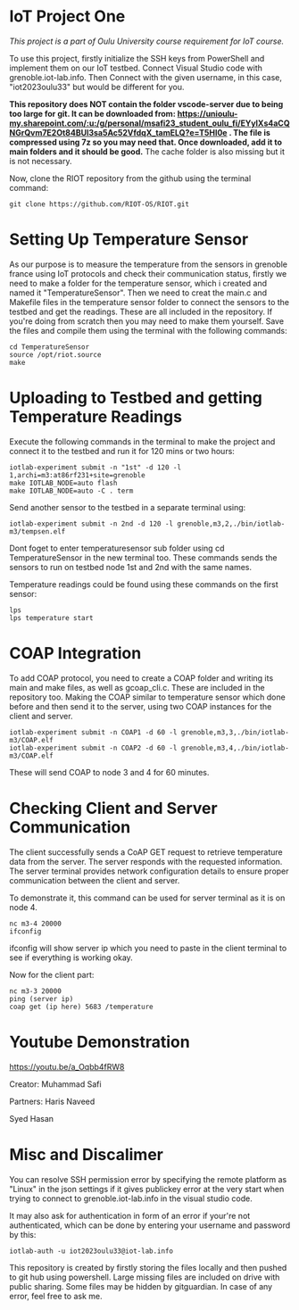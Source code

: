 # IoT Project One

<em>This project is a part of Oulu University course requirement for IoT course.</em>

To use this project, firstly initialize the SSH keys from PowerShell and implement them on our IoT testbed.
Connect Visual Studio code with grenoble.iot-lab.info.
Then Connect with the given username, in this case, "iot2023oulu33" but would be different for you.

**This repository does NOT contain the folder vscode-server due to being too large for git. It can be downloaded from: https://unioulu-my.sharepoint.com/:u:/g/personal/msafi23_student_oulu_fi/EYyIXs4aCQNGrQvm7E2Ot84BUl3sa5Ac52VfdqX_tamELQ?e=T5HI0e . The file is compressed using 7z so you may need that. Once downloaded, add it to main folders and it should be good.**
The cache folder is also missing but it is not necessary.

Now, clone the RIOT repository from the github using the terminal command:

```
git clone https://github.com/RIOT-OS/RIOT.git
```
# Setting Up Temperature Sensor
As our purpose is to measure the temperature from the sensors in grenoble france using IoT protocols and check their communication status, firstly we need to make a folder for the temperature sensor, which i created and named it "TemperatureSensor".
Then we need to creat the main.c and Makefile files in the temperature sensor folder to connect the sensors to the testbed and get the readings. These are all included in the repository. If you're doing from scratch then you may need to make them yourself.
Save the files and compile them using the terminal with the following commands:

```
cd TemperatureSensor
source /opt/riot.source
make
```

# Uploading to Testbed and getting Temperature Readings
Execute the following commands in the terminal to make the project and connect it to the testbed and run it for 120 mins or two hours:


```
iotlab-experiment submit -n "1st" -d 120 -l 1,archi=m3:at86rf231+site=grenoble
make IOTLAB_NODE=auto flash
make IOTLAB_NODE=auto -C . term
```
Send another sensor to the testbed in a separate terminal using:

```
iotlab-experiment submit -n 2nd -d 120 -l grenoble,m3,2,./bin/iotlab-m3/tempsen.elf
```
Dont foget to enter temperaturesensor sub folder using cd TemperatureSensor in the new terminal too.
These commands sends the sensors to run on testbed node 1st and 2nd with the same names.

Temperature readings could be found using these commands on the first sensor: 

```
lps
lps temperature start
```

# COAP Integration
To add COAP protocol, you need to create a COAP folder and writing its main and make files, as well as gcoap_cli.c. These are included in the repository too. 
Making the COAP similar to temperature sensor which done before and then send it to the server, using two COAP instances for the client and server.

```
iotlab-experiment submit -n COAP1 -d 60 -l grenoble,m3,3,./bin/iotlab-m3/COAP.elf
iotlab-experiment submit -n COAP2 -d 60 -l grenoble,m3,4,./bin/iotlab-m3/COAP.elf
```
These will send COAP to node 3 and 4 for 60 minutes.

# Checking Client and Server Communication
The client successfully sends a CoAP GET request to retrieve temperature data from the server.
The server responds with the requested information.
The server terminal provides network configuration details to ensure proper communication between the client and server. 

To demonstrate it, this command can be used for server terminal as it is on node 4.
```
nc m3-4 20000
ifconfig
```
ifconfig will show server ip which you need to paste in the client terminal to see if everything is working okay.

Now for the client part:
```
nc m3-3 20000
ping (server ip)
coap get (ip here) 5683 /temperature
```
# Youtube Demonstration
https://youtu.be/a_Oqbb4fRW8

Creator: Muhammad Safi

Partners: Haris Naveed

Syed Hasan

# Misc and Discalimer
You can resolve SSH permission error by specifying the remote platform as "Linux" in the json settings if it gives publickey error at the very start when trying to connect to grenoble.iot-lab.info in the visual studio code.

It may also ask for authentication in form of an error if your're not authenticated, which can be done by entering your username and password by this:
```
iotlab-auth -u iot2023oulu33@iot-lab.info
```
This repository is created by firstly storing the files locally and then pushed to git hub using powershell. Large missing files are included on drive with public sharing. Some files may be hidden by gitguardian. In case of any error, feel free to ask me.


